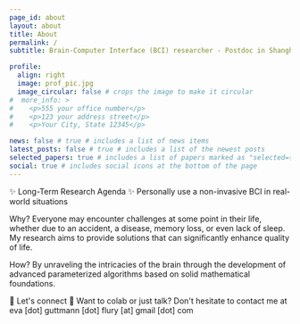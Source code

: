 ```yaml
---
page_id: about
layout: about
title: About
permalink: /
subtitle: Brain-Computer Interface (BCI) researcher - Postdoc in Shanghai Jiaotong University # <a href='#'>Affiliations</a>. Address. Contacts. Moto. Etc.

profile:
  align: right
  image: prof_pic.jpg
  image_circular: false # crops the image to make it circular
#  more_info: >
#    <p>555 your office number</p>
#    <p>123 your address street</p>
#    <p>Your City, State 12345</p>

news: false # true # includes a list of news items
latest_posts: false # true # includes a list of the newest posts
selected_papers: true # includes a list of papers marked as "selected={true}"
social: true # includes social icons at the bottom of the page
---
```


✨ Long-Term Research Agenda ✨
Personally use a non-invasive BCI in real-world situations

Why? 
Everyone may encounter challenges at some point in their life, whether due to an accident, a disease, memory loss, or even lack of sleep. My research aims to provide solutions that can significantly enhance quality of life.

How?
By unraveling the intricacies of the brain through the development of advanced parameterized algorithms based on solid mathematical foundations.

🤝 Let's connect 🤝
Want to colab or just talk? Don't hesitate to contact me at eva [dot] guttmann [dot] flury [at] gmail [dot] com

<!-- Write your biography here. Tell the world about yourself. Link to your favorite [subreddit](http://reddit.com). You can put a picture in, too. The code is already in, just name your picture `prof_pic.jpg` and put it in the `img/` folder. 

Put your address / P.O. box / other info right below your picture. You can also disable any of these elements by editing `profile` property of the YAML header of your `_pages/about.md`. Edit `_bibliography/papers.bib` and Jekyll will render your [publications page](/multi-language-al-folio/publications/) automatically.

Link to your social media connections, too. This theme is set up to use [Font Awesome icons](https://fontawesome.com/) and [Academicons](https://jpswalsh.github.io/academicons/), like the ones below. Add your Facebook, Twitter, LinkedIn, Google Scholar, or just disable all of them.
 -->